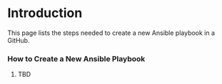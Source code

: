 # Introduction
This page lists the steps needed to create a new Ansible playbook in a GitHub.

### How to Create a New Ansible Playbook
1. TBD
